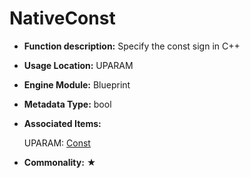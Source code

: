 # NativeConst

- **Function description:** Specify the const sign in C++

- **Usage Location:** UPARAM

- **Engine Module:** Blueprint

- **Metadata Type:** bool

- **Associated Items:**

  UPARAM: [Const](../../Specifier/UPARAM/Blueprint/Const/Const.md)

- **Commonality:** ★